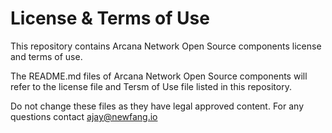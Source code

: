 # License & Terms of Use

This repository contains Arcana Network Open Source components 
license and terms of use.

The README.md files of Arcana Network Open Source components will refer to the license file and Tersm of Use file listed in this repository.

Do not change these files as they have legal approved content.
For any questions contact ajay@newfang.io 

